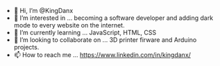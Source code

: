 - 👋 Hi, I’m @KingDanx
- 👀 I’m interested in ... becoming a software developer and adding dark mode to every website on the internet.
- 🌱 I’m currently learning ... JavaScript, HTML, CSS
- 💞️ I’m looking to collaborate on ... 3D printer firware and Arduino projects.
- 📫 How to reach me ... https://www.linkedin.com/in/kingdanx/

<!---
KingDanx/KingDanx is a ✨ special ✨ repository because its `README.md` (this file) appears on your GitHub profile.
You can click the Preview link to take a look at your changes.
--->
